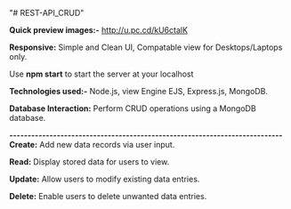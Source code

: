 "# REST-API_CRUD" 

**Quick preview images:-** http://u.pc.cd/kU6ctalK


**Responsive:** Simple and Clean UI, Compatable view for Desktops/Laptops only.

Use **npm start** to start the server at your localhost 

**Technologies used:-** Node.js, view Engine EJS, Express.js, MongoDB.


**Database Interaction:** Perform CRUD operations using a MongoDB database.

**---------------------------------------------------------------------------**
**Create:** Add new data records via user input.


**Read:** Display stored data for users to view.


**Update:** Allow users to modify existing data entries.


**Delete:** Enable users to delete unwanted data entries.
